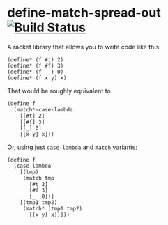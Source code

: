 define-match-spread-out [![Build Status](https://travis-ci.org/AlexKnauth/define-match-spread-out.png?branch=master)](https://travis-ci.org/AlexKnauth/define-match-spread-out)
===

A racket library that allows you to write code like this:
```racket
(define* (f #t) 2)
(define* (f #f) 3)
(define* (f  _) 0)
(define* (f x y) x)
```
That would be roughly equivalent to
```racket
(define f
  (match*-case-lambda
    [[#t] 2]
    [[#f] 3]
    [[_] 0]
    [[x y] x]))
```
Or, using just `case-lambda` and `match` variants:
```racket
(define f
  (case-lambda
    [(tmp)
     (match tmp
       [#t 2]
       [#f 3]
       [_  0])]
    [(tmp1 tmp2)
     (match* (tmp1 tmp2)
       [(x y) x])]))
```
